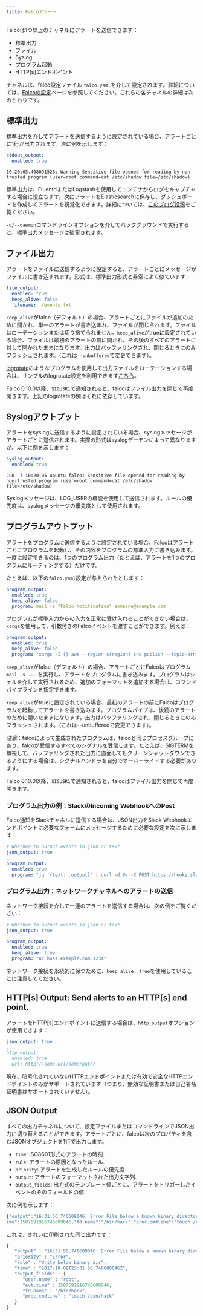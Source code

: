 ```yaml
---
title: Falcoアラート
---
```


Falcoは1つ以上のチャネルにアラートを送信できます：

* 標準出力
* ファイル
* Syslog
* プログラム起動
* HTTP[s]エンドポイント

チャネルは、falco設定ファイル `falco.yaml`を介して設定されます。詳細については、[Falcoの設定](../configuration)ページを参照してください。これらの各チャネルの詳細は次のとおりです。

## 標準出力

標準出力を介してアラートを送信するように設定されている場合、アラートごとに1行が出力されます。次に例を示します：

```yaml
stdout_output:
  enabled: true
```

```
10:20:05.408091526: Warning Sensitive file opened for reading by non-trusted program (user=root command=cat /etc/shadow file=/etc/shadow)
```
標準出力は、FluentdまたはLogstashを使用してコンテナからログをキャプチャする場合に役立ちます。次にアラートをElasticsearchに保存し、ダッシュボードを作成してアラートを視覚化できます。詳細については、[このブログ投稿](https://sysdig.com/blog/kubernetes-security-logging-fluentd-falco/)をご覧ください。

`-d/--daemon`コマンドラインオプションを介してバックグラウンドで実行すると、標準出力メッセージは破棄されます。

## ファイル出力

アラートをファイルに送信するように設定すると、アラートごとにメッセージがファイルに書き込まれます。形式は、標準出力形式と非常によく似ています：

```yaml
file_output:
  enabled: true
  keep_alive: false
  filename: ./events.txt
```

`keep_alive`がfalse（デフォルト）の場合、アラートごとにファイルが追加のために開かれ、単一のアラートが書き込まれ、ファイルが閉じられます。ファイルはローテーションまたは切り捨てられません。`keep_alive`がtrueに設定されている場合、ファイルは最初のアラートの前に開かれ、その後のすべてのアラートに対して開かれたままになります。出力はバッファリングされ、閉じるときにのみフラッシュされます。（これは`--unbuffered`で変更できます）。

[logrotate](https://github.com/logrotate/logrotate)のようなプログラムを使用して出力ファイルをローテーションする場合は、サンプルのlogrotate設定を利用できます[こちら](https://github.com/falcosecurity/falco/blob/ffd8747ec0943db2546c3270826e1700dc4df75f/examples/logrotate/falco)。

Falco 0.10.0以降、`SIGUSR1`で通知されると、falcoはファイル出力を閉じて再度開きます。上記のlogrotateの例はそれに依存しています。

## Syslogアウトプット

アラートをsyslogに送信するように設定されている場合、syslogメッセージがアラートごとに送信されます。実際の形式はsyslogデーモンによって異なりますが、以下に例を示します：

```yaml
syslog_output:
  enabled: true
```

```
Jun  7 10:20:05 ubuntu falco: Sensitive file opened for reading by non-trusted program (user=root command=cat /etc/shadow file=/etc/shadow)
```

Syslogメッセージは、LOG_USERの機能を使用して送信されます。ルールの優先度は、syslogメッセージの優先度として使用されます。

## プログラムアウトプット

アラートをプログラムに送信するように設定されている場合、Falcoはアラートごとにプログラムを起動し、その内容をプログラムの標準入力に書き込みます。一度に設定できるのは、1つのプログラム出力（たとえば、アラートを1つのプログラムにルーティングする）だけです。

たとえば、以下の`falco.yaml`設定が与えられたとします：

```yaml
program_output:
  enabled: true
  keep_alive: false
  program: mail -s "Falco Notification" someone@example.com
```

プログラムが標準入力からの入力を正常に受け入れることができない場合は、`xargs`を使用して、引数付きのFalcoイベントを渡すことができます。例えば：

```yaml
program_output:
  enabled: true
  keep_alive: false
  program: "xargs -I {} aws --region ${region} sns publish --topic-arn ${falco_sns_arn} --message {}"
```

`keep_alive`がfalse（デフォルト）の場合、アラートごとにFalcoはプログラム`mail -s ...` を実行し、アラートをプログラムに書き込みます。プログラムはシェルを介して実行されるため、追加のフォーマットを追加する場合は、コマンドパイプラインを指定できます。

`keep_alive`がtrueに設定されている場合、最初のアラートの前にFalcoはプログラムを起動してアラートを書き込みます。プログラムパイプは、後続のアラートのために開いたままになります。出力はバッファリングされ、閉じるときにのみフラッシュされます。（これは--unbufferedで変更できます）。

*注意*：falcoによって生成されたプログラムは、falcoと同じプロセスグループにあり、falcoが受信するすべてのシグナルを受信します。たとえば、SIGTERMを無視して、バッファリングされた出力に直面してもクリーンシャットダウンできるようにする場合は、シグナルハンドラを自分でオーバーライドする必要があります。

Falco 0.10.0以降、`SIGUSR1`で通知されると、falcoはファイル出力を閉じて再度開きます。

### プログラム出力の例：SlackのIncoming WebhookへのPost

Falco通知をSlackチャネルに送信する場合は、JSON出力をSlack Webhookエンドポイントに必要なフォームにメッセージするために必要な設定を次に示します：

```yaml
# Whether to output events in json or text
json_output: true
…
program_output:
  enabled: true
  program: "jq '{text: .output}' | curl -d @- -X POST https://hooks.slack.com/services/XXX"
```

### プログラム出力：ネットワークチャネルへのアラートの送信

ネットワーク接続を介して一連のアラートを送信する場合は、次の例をご覧ください：

```yaml
# Whether to output events in json or text
json_output: true
…
program_output:
  enabled: true
  keep_alive: true
  program: "nc host.example.com 1234"
```

ネットワーク接続を永続的に保つために、`keep_alive: true`を使用していることに注意してください。

## HTTP[s] Output: Send alerts to an HTTP[s] end point.

アラートをHTTP[s]エンドポイントに送信する場合は、`http_output`オプションが使用できます：

```yaml
json_output: true
...
http_output:
  enabled: true
  url: http://some.url/some/path/
```

現在、暗号化されていないHTTPエンドポイントまたは有効で安全なHTTPエンドポイントのみがサポートされています（つまり、無効な証明書または自己署名証明書はサポートされていません）。

## JSON Output

すべての出力チャネルについて、設定ファイルまたはコマンドラインでJSON出力に切り替えることができます。アラートごとに、falcoは次のプロパティを含むJSONオブジェクトを1行で出力します。

* `time`: ISO8601形式のアラートの時刻.
* `rule`: アラートの原因となったルール.
* `priority`: アラートを生成したルールの優先度.
* `output`: アラートのフォーマットされた出力文字列.
* `output_fields`: 出力式のテンプレート値ごとに、アラートをトリガーしたイベントのそのフィールドの値.

次に例を示します：

```javascript
{"output":"16:31:56.746609046: Error File below a known binary directory opened for writing (user=root command=touch /bin/hack file=/bin/hack)","priority":"Error","rule":"Write below binary dir","time":"2017-10-09T23:31:56.746609046Z", "output_fields": {"evt.t\
ime":1507591916746609046,"fd.name":"/bin/hack","proc.cmdline":"touch /bin/hack","user.name":"root"}} 
```

これは、きれいに印刷された同じ出力です：

```javascript
{
   "output" : "16:31:56.746609046: Error File below a known binary directory opened for writing (user=root command=touch /bin/hack file=/bin/hack)"
   "priority" : "Error",
   "rule" : "Write below binary dir",
   "time" : "2017-10-09T23:31:56.746609046Z",
   "output_fields" : {
      "user.name" : "root",
      "evt.time" : 1507591916746609046,
      "fd.name" : "/bin/hack",
      "proc.cmdline" : "touch /bin/hack"
   }
}
```




